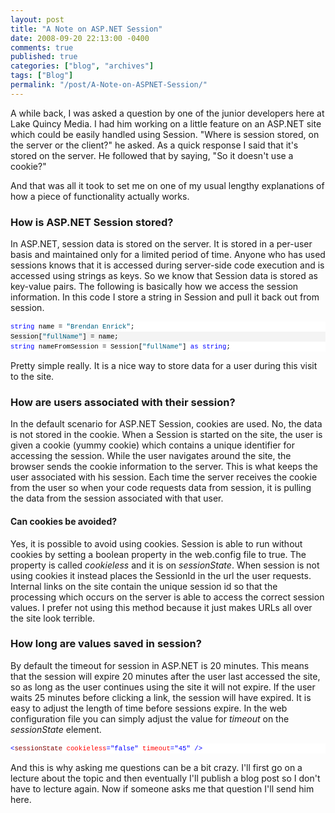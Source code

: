 ```yaml
---
layout: post
title: "A Note on ASP.NET Session"
date: 2008-09-20 22:13:00 -0400
comments: true
published: true
categories: ["blog", "archives"]
tags: ["Blog"]
permalink: "/post/A-Note-on-ASPNET-Session/"
---
```

<!-- more -->



<p>A while back, I was asked a question by one of the junior developers here at Lake Quincy Media. I had him working on a little feature on an ASP.NET site which could be easily handled using Session. "Where is session stored, on the server or the client?" he asked. As a quick response I said that it's stored on the server. He followed that by saying, "So it doesn't use a cookie?"</p>
<p>And that was all it took to set me on one of my usual lengthy explanations of how a piece of functionality actually works.</p>
<h3>How is ASP.NET Session stored?</h3>
<p>In ASP.NET, session data is stored on the server. It is stored in a per-user basis and maintained only for a limited period of time. Anyone who has used sessions knows that it is accessed during server-side code execution and is accessed using strings as keys. So we know that Session data is stored as key-value pairs. The following is basically how we access the session information. In this code I store a string in Session and pull it back out from session.</p>
<div>
<div style="font-size: 8pt; overflow: visible; width: 100%; color: black; line-height: 12pt; font-family: consolas, 'Courier New', courier, monospace; background-color: #f4f4f4; border-style: none; padding: 0px;">
<pre style="font-size: 8pt; margin: 0em; overflow: visible; width: 100%; color: black; line-height: 12pt; font-family: consolas, 'Courier New', courier, monospace; background-color: white; border-style: none; padding: 0px;"><span style="color:#0000ff;">string</span> name = <span style="color:#006080;">"Brendan Enrick"</span>;</pre>
<pre style="font-size: 8pt; margin: 0em; overflow: visible; width: 100%; color: black; line-height: 12pt; font-family: consolas, 'Courier New', courier, monospace; background-color: #f4f4f4; border-style: none; padding: 0px;">Session[<span style="color:#006080;">"fullName"</span>] = name;</pre>
<pre style="font-size: 8pt; margin: 0em; overflow: visible; width: 100%; color: black; line-height: 12pt; font-family: consolas, 'Courier New', courier, monospace; background-color: white; border-style: none; padding: 0px;"><span style="color:#0000ff;">string</span> nameFromSession = Session[<span style="color:#006080;">"fullName"</span>] <span style="color:#0000ff;">as</span> <span style="color:#0000ff;">string</span>;</pre>
</div>
</div>
<p>Pretty simple really. It is a nice way to store data for a user during this visit to the site.</p>
<h3>How are users associated with their session?</h3>
<p>In the default scenario for ASP.NET Session, cookies are used. No, the data is not stored in the cookie. When a Session is started on the site, the user is given a cookie (yummy cookie) which contains a unique identifier for accessing the session. While the user navigates around the site, the browser sends the cookie information to the server. This is what keeps the user associated with his session. Each time the server receives the cookie from the user so when your code requests data from session, it is pulling the data from the session associated with that user.</p>
<h4>Can cookies be avoided?</h4>
<p>Yes, it is possible to avoid using cookies. Session is able to run without cookies by setting a boolean property in the web.config file to true. The property is called <em>cookieless</em> and it is on <em>sessionState</em>. When session is not using cookies it instead places the SessionId in the url the user requests. Internal links on the site contain the unique session id so that the processing which occurs on the server is able to access the correct session values. I prefer not using this method because it just makes URLs all over the site look terrible.</p>
<h3>How long are values saved in session?</h3>
<p>By default the timeout for session in ASP.NET is 20 minutes. This means that the session will expire 20 minutes after the user last accessed the site, so as long as the user continues using the site it will not expire. If the user waits 25 minutes before clicking a link, the session will have expired. It is easy to adjust the length of time before sessions expire. In the web configuration file you can simply adjust the value for <em>timeout</em> on the <em>sessionState</em> element.</p>
<div>
<div style="font-size: 8pt; overflow: visible; width: 100%; color: black; line-height: 12pt; font-family: consolas, 'Courier New', courier, monospace; background-color: #f4f4f4; border-style: none; padding: 0px;">
<pre style="font-size: 8pt; margin: 0em; overflow: visible; width: 100%; color: black; line-height: 12pt; font-family: consolas, 'Courier New', courier, monospace; background-color: white; border-style: none; padding: 0px;"><span style="color:#0000ff;">&lt;</span><span style="color:#800000;">sessionState</span> <span style="color:#ff0000;">cookieless</span><span style="color:#0000ff;">="false"</span> <span style="color:#ff0000;">timeout</span><span style="color:#0000ff;">="45"</span> <span style="color:#0000ff;">/&gt;</span></pre>
</div>
</div>
<p>And this is why asking me questions can be a bit crazy. I'll first go on a lecture about the topic and then eventually I'll publish a blog post so I don't have to lecture again. Now if someone asks me that question I'll send him here.</p>
